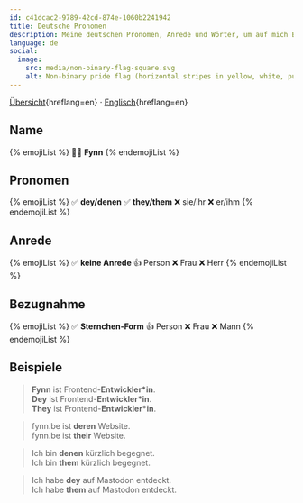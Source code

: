 ```yaml
---
id: c41dcac2-9789-42cd-874e-1060b2241942
title: Deutsche Pronomen
description: Meine deutschen Pronomen, Anrede und Wörter, um auf mich Bezug zu nehmen.
language: de
social:
  image:
    src: media/non-binary-flag-square.svg
    alt: Non-binary pride flag (horizontal stripes in yellow, white, purple, black).
---
```


[Übersicht](../){hreflang=en} · [Englisch](../en/){hreflang=en}

## Name

{% emojiList %}
🧑🏻 **Fynn**
{% endemojiList %}

## Pronomen

{% emojiList %}
✅ **dey/denen**
✅ **they/them**
❌ sie/ihr
❌ er/ihm
{% endemojiList %}

## Anrede

{% emojiList %}
✅ **keine Anrede**
👍 Person
❌ Frau
❌ Herr
{% endemojiList %}

## Bezugnahme

{% emojiList %}
✅ **Sternchen-Form**
👍 Person
❌ Frau
❌ Mann
{% endemojiList %}

## Beispiele

> **Fynn** ist Frontend-**Entwickler*in**.<br>
> **Dey** ist Frontend-**Entwickler*in**.<br>
> **They** ist Frontend-**Entwickler*in**.

> fynn.be ist **deren** Website.<br>
> fynn.be ist **their** Website.

> Ich bin **denen** kürzlich begegnet.<br>
> Ich bin **them** kürzlich begegnet.

> Ich habe **dey** auf Mastodon entdeckt.<br>
> Ich habe **them** auf Mastodon entdeckt.
